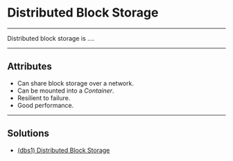 # Distributed Block Storage
___

Distributed block storage is ....
___


## Attributes

* Can share block storage over a network.
* Can be mounted into a *Container*.
* Resilient to failure.
* Good performance.

___


## Solutions

* [(dbs1) Distributed Block Storage](../solutions/dbs1_distributed_block_storage.md)
